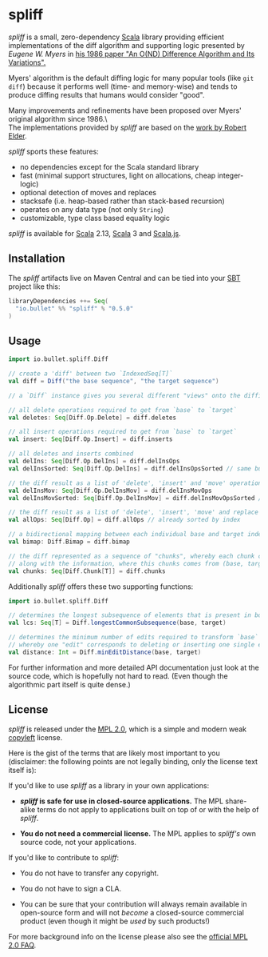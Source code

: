 spliff
======

_spliff_ is a small, zero-dependency [Scala] library providing efficient implementations of the diff algorithm and
supporting logic presented by _Eugene W. Myers_ in [his 1986 paper "An O(ND) Difference Algorithm and Its Variations".][1]

Myers' algorithm is the default diffing logic for many popular tools (like `git diff`) because it performs well
(time- and memory-wise) and tends to produce diffing results that humans would consider "good".

Many improvements and refinements have been proposed over Myers' original algorithm since 1986.\  
The implementations provided by _spliff_ are based on the [work by Robert Elder][5].

_spliff_ sports these features:

- no dependencies except for the Scala standard library
- fast (minimal support structures, light on allocations, cheap integer-logic)
- optional detection of moves and replaces
- stacksafe (i.e. heap-based rather than stack-based recursion)
- operates on any data type (not only `String`)
- customizable, type class based equality logic

_spliff_ is available for [Scala] 2.13, [Scala] 3 and [Scala.js].


Installation
------------

The _spliff_ artifacts live on Maven Central and can be tied into your [SBT] project like this:

```scala
libraryDependencies ++= Seq(
  "io.bullet" %% "spliff" % "0.5.0"
)
```


Usage
-----

```scala
import io.bullet.spliff.Diff

// create a 'diff' between two `IndexedSeq[T]`
val diff = Diff("the base sequence", "the target sequence")

// a `Diff` instance gives you several different "views" onto the diffing result

// all delete operations required to get from `base` to `target`
val deletes: Seq[Diff.Op.Delete] = diff.deletes

// all insert operations required to get from `base` to `target`
val insert: Seq[Diff.Op.Insert] = diff.inserts

// all deletes and inserts combined
val delIns: Seq[Diff.Op.DelIns] = diff.delInsOps
val delInsSorted: Seq[Diff.Op.DelIns] = diff.delInsOpsSorted // same but sorted by index

// the diff result as a list of 'delete', 'insert' and 'move' operations
val delInsMov: Seq[Diff.Op.DelInsMov] = diff.delInsMovOps
val delInsMovSorted: Seq[Diff.Op.DelInsMov] = diff.delInsMovOpsSorted // same but sorted by index

// the diff result as a list of 'delete', 'insert', 'move' and replace operations
val allOps: Seq[Diff.Op] = diff.allOps // already sorted by index

// a bidirectional mapping between each individual base and target index, where possible
val bimap: Diff.Bimap = diff.bimap

// the diff represented as a sequence of "chunks", whereby each chunk contains a number of elements
// along with the information, where this chunks comes from (base, target or both)
val chunks: Seq[Diff.Chunk[T]] = diff.chunks
```

Additionally _spliff_ offers these two supporting functions:

```scala
import io.bullet.spliff.Diff

// determines the longest subsequence of elements that is present in both sequences
val lcs: Seq[T] = Diff.longestCommonSubsequence(base, target)

// determines the minimum number of edits required to transform `base` and `target`,
// whereby one "edit" corresponds to deleting or inserting one single element
val distance: Int = Diff.minEditDistance(base, target)
```

For further information and more detailed API documentation just look at the source code,
which is hopefully not hard to read. (Even though the algorithmic part itself is quite dense.)


License
-------

_spliff_ is released under the [MPL 2.0][2], which is a simple and modern weak [copyleft][3] license.

Here is the gist of the terms that are likely most important to you (disclaimer: the following points are not legally
binding, only the license text itself is):

If you'd like to use _spliff_ as a library in your own applications:

- **_spliff_ is safe for use in closed-source applications.**
  The MPL share-alike terms do not apply to applications built on top of or with the help of _spliff_.
   
- **You do not need a commercial license.**
  The MPL applies to _spliff's_ own source code, not your applications.

If you'd like to contribute to _spliff_:

- You do not have to transfer any copyright.

- You do not have to sign a CLA.

- You can be sure that your contribution will always remain available in open-source form and
  will not *become* a closed-source commercial product (even though it might be *used* by such products!)

For more background info on the license please also see the [official MPL 2.0 FAQ][4].

  [Scala]: https://www.scala-lang.org/
  [SBT]: https://www.scala-sbt.org/
  [scalafmt]: https://scalameta.org/scalafmt/
  [Scala.js]: https://www.scala-js.org/
  [1]: http://www.xmailserver.org/diff2.pdf
  [2]: https://www.mozilla.org/en-US/MPL/2.0/
  [3]: http://en.wikipedia.org/wiki/Copyleft
  [4]: https://www.mozilla.org/en-US/MPL/2.0/FAQ/
  [5]: https://blog.robertelder.org/diff-algorithm/